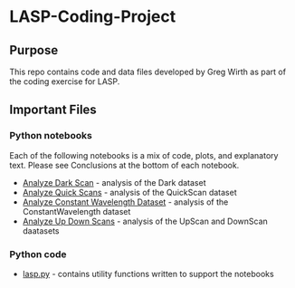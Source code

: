 # LASP-Coding-Project

## Purpose
This repo contains code and data files developed by Greg Wirth as part of the coding exercise for LASP.

## Important Files

### Python notebooks

Each of the following notebooks is a mix of code, plots, and explanatory text.  Please see Conclusions at the bottom of each notebook.

* [Analyze Dark Scan](python/AnalyzeDarkScan.ipynb) - analysis of the Dark dataset
* [Analyze Quick Scans](python/AnalyzeQuickScans.ipynb) - analysis of the QuickScan dataset
* [Analyze Constant Wavelength Dataset](python/AnalyzeConstantWavelengthDataset.ipynb) - analysis of the ConstantWavelength dataset
* [Analyze Up Down Scans](python/AnalyzeUpDownScans.ipynb) - analysis of the UpScan and DownScan daatasets

### Python code

* [lasp.py](python/lasp.py) - contains utility functions written to support the notebooks
